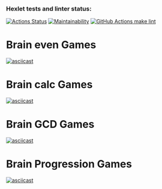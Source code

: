 ### Hexlet tests and linter status:
[![Actions Status](https://github.com/Zeal22/backend-project-lvl1/workflows/hexlet-check/badge.svg)](https://github.com/Zeal22/backend-project-lvl1/actions)
[![Maintainability](https://api.codeclimate.com/v1/badges/048e840a89030d3968fe/maintainability)](https://codeclimate.com/github/Zeal22/backend-project-lvl1/maintainability)
[![GitHub Actions make lint](https://github.com/Zeal22/backend-project-lvl1/actions/workflows/github-actions-make-lint.yml/badge.svg?branch=main)](https://github.com/Zeal22/backend-project-lvl1/actions/workflows/github-actions-make-lint.yml)

# Brain even Games
[![asciicast](https://asciinema.org/a/lgySYRr7rRxBwcmMedOabNqPm.svg)](https://asciinema.org/a/lgySYRr7rRxBwcmMedOabNqPm)

# Brain calc Games
[![asciicast](https://asciinema.org/a/dHY8oj1AMHN32gAUMDetFYsX4.svg)](https://asciinema.org/a/dHY8oj1AMHN32gAUMDetFYsX4)

# Brain GCD Games
[![asciicast](https://asciinema.org/a/MPreSqciXOOVA1u2TYoRQUb4n.svg)](https://asciinema.org/a/MPreSqciXOOVA1u2TYoRQUb4n)

# Brain Progression Games
[![asciicast](https://asciinema.org/a/BiuXK1EM6QN7lOC2ffBF5O9oA.svg)](https://asciinema.org/a/BiuXK1EM6QN7lOC2ffBF5O9oA)
